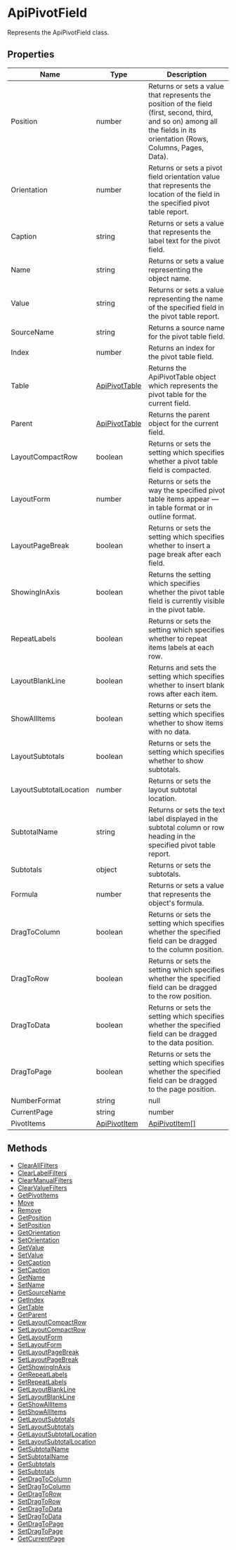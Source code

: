 # ApiPivotField

Represents the ApiPivotField class.

## Properties

| Name | Type | Description |
| ---- | ---- | ----------- |
| Position | number | Returns or sets a value that represents the position of the field (first, second, third, and so on) among all the fields in its orientation (Rows, Columns, Pages, Data). |
| Orientation | number | Returns or sets a pivot field orientation value that represents the location of the field in the specified pivot table report. |
| Caption | string | Returns or sets a value that represents the label text for the pivot field. |
| Name | string | Returns or sets a value representing the object name. |
| Value | string | Returns or sets a value representing the name of the specified field in the pivot table report. |
| SourceName | string | Returns a source name for the pivot table field. |
| Index | number | Returns an index for the pivot table field. |
| Table | [ApiPivotTable](../ApiPivotTable/ApiPivotTable.md) | Returns the ApiPivotTable object which represents the pivot table for the current field. |
| Parent | [ApiPivotTable](../ApiPivotTable/ApiPivotTable.md) | Returns the parent object for the current field. |
| LayoutCompactRow | boolean | Returns or sets the setting which specifies whether a pivot table field is compacted. |
| LayoutForm | number | Returns or sets the way the specified pivot table items appear — in table format or in outline format. |
| LayoutPageBreak | boolean | Returns or sets the setting which specifies whether to insert a page break after each field. |
| ShowingInAxis | boolean | Returns the setting which specifies whether the pivot table field is currently visible in the pivot table. |
| RepeatLabels | boolean | Returns or sets the setting which specifies whether to repeat items labels at each row. |
| LayoutBlankLine | boolean | Returns and sets the setting which specifies whether to insert blank rows after each item. |
| ShowAllItems | boolean | Returns or sets the setting which specifies whether to show items with no data. |
| LayoutSubtotals | boolean | Returns or sets the setting which specifies whether to show subtotals. |
| LayoutSubtotalLocation | number | Returns or sets the layout subtotal location. |
| SubtotalName | string | Returns or sets the text label displayed in the subtotal column or row heading in the specified pivot table report. |
| Subtotals | object | Returns or sets the subtotals. |
| Formula | number | Returns or sets a value that represents the object's formula. |
| DragToColumn | boolean | Returns or sets the setting which specifies whether the specified field can be dragged to the column position. |
| DragToRow | boolean | Returns or sets the setting which specifies whether the specified field can be dragged to the row position. |
| DragToData | boolean | Returns or sets the setting which specifies whether the specified field can be dragged to the data position. |
| DragToPage | boolean | Returns or sets the setting which specifies whether the specified field can be dragged to the page position. |
| NumberFormat | string | null | Returns or sets a value that represents the format code for the object. |
| CurrentPage | string | number | Returns the current page which is displayed for the page field (valid only for page fields). |
| PivotItems | [ApiPivotItem](../ApiPivotItem/ApiPivotItem.md) | [ApiPivotItem[]](../ApiPivotItem/ApiPivotItem.md) | Returns an object that represents either a single pivot table item (the ApiPivotItem object) or a collection of all the visible and hidden items (an array of the ApiPivotItem objects) in the specified field. |
## Methods

- [ClearAllFilters](./Methods/ClearAllFilters.md)
- [ClearLabelFilters](./Methods/ClearLabelFilters.md)
- [ClearManualFilters](./Methods/ClearManualFilters.md)
- [ClearValueFilters](./Methods/ClearValueFilters.md)
- [GetPivotItems](./Methods/GetPivotItems.md)
- [Move](./Methods/Move.md)
- [Remove](./Methods/Remove.md)
- [GetPosition](./Methods/GetPosition.md)
- [SetPosition](./Methods/SetPosition.md)
- [GetOrientation](./Methods/GetOrientation.md)
- [SetOrientation](./Methods/SetOrientation.md)
- [GetValue](./Methods/GetValue.md)
- [SetValue](./Methods/SetValue.md)
- [GetCaption](./Methods/GetCaption.md)
- [SetCaption](./Methods/SetCaption.md)
- [GetName](./Methods/GetName.md)
- [SetName](./Methods/SetName.md)
- [GetSourceName](./Methods/GetSourceName.md)
- [GetIndex](./Methods/GetIndex.md)
- [GetTable](./Methods/GetTable.md)
- [GetParent](./Methods/GetParent.md)
- [GetLayoutCompactRow](./Methods/GetLayoutCompactRow.md)
- [SetLayoutCompactRow](./Methods/SetLayoutCompactRow.md)
- [GetLayoutForm](./Methods/GetLayoutForm.md)
- [SetLayoutForm](./Methods/SetLayoutForm.md)
- [GetLayoutPageBreak](./Methods/GetLayoutPageBreak.md)
- [SetLayoutPageBreak](./Methods/SetLayoutPageBreak.md)
- [GetShowingInAxis](./Methods/GetShowingInAxis.md)
- [GetRepeatLabels](./Methods/GetRepeatLabels.md)
- [SetRepeatLabels](./Methods/SetRepeatLabels.md)
- [GetLayoutBlankLine](./Methods/GetLayoutBlankLine.md)
- [SetLayoutBlankLine](./Methods/SetLayoutBlankLine.md)
- [GetShowAllItems](./Methods/GetShowAllItems.md)
- [SetShowAllItems](./Methods/SetShowAllItems.md)
- [GetLayoutSubtotals](./Methods/GetLayoutSubtotals.md)
- [SetLayoutSubtotals](./Methods/SetLayoutSubtotals.md)
- [GetLayoutSubtotalLocation](./Methods/GetLayoutSubtotalLocation.md)
- [SetLayoutSubtotalLocation](./Methods/SetLayoutSubtotalLocation.md)
- [GetSubtotalName](./Methods/GetSubtotalName.md)
- [SetSubtotalName](./Methods/SetSubtotalName.md)
- [GetSubtotals](./Methods/GetSubtotals.md)
- [SetSubtotals](./Methods/SetSubtotals.md)
- [GetDragToColumn](./Methods/GetDragToColumn.md)
- [SetDragToColumn](./Methods/SetDragToColumn.md)
- [GetDragToRow](./Methods/GetDragToRow.md)
- [SetDragToRow](./Methods/SetDragToRow.md)
- [GetDragToData](./Methods/GetDragToData.md)
- [SetDragToData](./Methods/SetDragToData.md)
- [GetDragToPage](./Methods/GetDragToPage.md)
- [SetDragToPage](./Methods/SetDragToPage.md)
- [GetCurrentPage](./Methods/GetCurrentPage.md)

